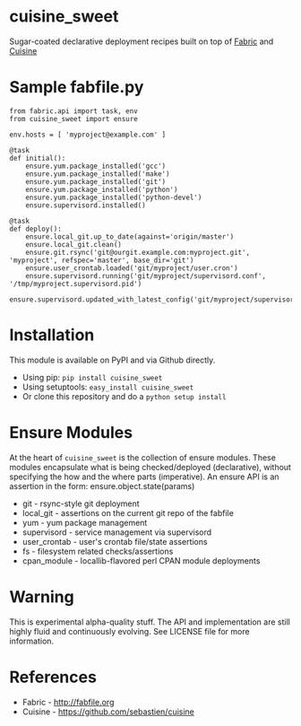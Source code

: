 # cuisine\_sweet

Sugar-coated declarative deployment recipes built on top of [Fabric](http://fabfile.org) and [Cuisine](https://github.com/sebastien/cuisine)


# Sample fabfile.py

    from fabric.api import task, env
    from cuisine_sweet import ensure
    
    env.hosts = [ 'myproject@example.com' ]

    @task
    def initial():
        ensure.yum.package_installed('gcc')
        ensure.yum.package_installed('make')
        ensure.yum.package_installed('git')
        ensure.yum.package_installed('python')
        ensure.yum.package_installed('python-devel')
        ensure.supervisord.installed()

    @task
    def deploy():
        ensure.local_git.up_to_date(against='origin/master')
        ensure.local_git.clean()
        ensure.git.rsync('git@ourgit.example.com:myproject.git', 'myproject', refspec='master', base_dir='git')
        ensure.user_crontab.loaded('git/myproject/user.cron')
        ensure.supervisord.running('git/myproject/supervisord.conf', '/tmp/myproject.supervisord.pid')
        ensure.supervisord.updated_with_latest_config('git/myproject/supervisord.conf')


# Installation

This module is available on PyPI and via Github directly.

* Using pip: `pip install cuisine_sweet`
* Using setuptools: `easy_install cuisine_sweet`
* Or clone this repository and do a `python setup install`


# Ensure Modules

At the heart of `cuisine_sweet` is the collection of ensure modules. These modules encapsulate
what is being checked/deployed (declarative), without specifying the how and the where parts
(imperative). An ensure API is an assertion in the form: ensure.object.state(params)

* git - rsync-style git deployment
* local\_git - assertions on the current git repo of the fabfile
* yum - yum package management
* supervisord - service management via supervisord
* user\_crontab - user's crontab file/state assertions
* fs - filesystem related checks/assertions
* cpan\_module - locallib-flavored perl CPAN module deployments


# Warning

This is experimental alpha-quality stuff. The API and implementation are still highly fluid and continuously evolving.
See LICENSE file for more information.


# References

* Fabric - http://fabfile.org
* Cuisine - https://github.com/sebastien/cuisine

